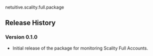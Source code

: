 netuitive.scality.full.package

## Release History

### Version 0.1.0

* Initial release of the package for monitoring Scality Full Accounts.
